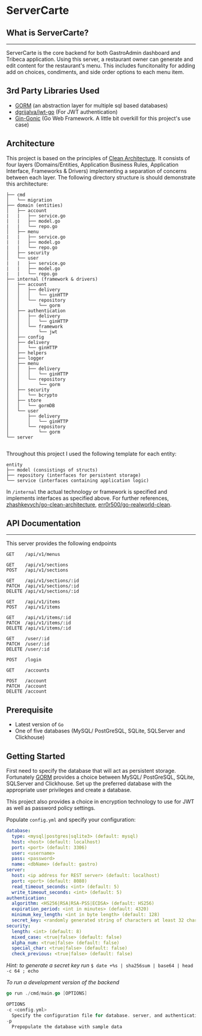 # ServerCarte

## What is ServerCarte?

------------

ServerCarte is the core backend for both GastroAdmin dashboard and Tribeca application. Using this server, a restaurant owner can generate and edit content for the restaurant's menu. This includes funcitonality for adding add on choices, condiments, and side order options to each menu item.

## 3rd Party Libraries Used

* [GORM](https://gorm.io) (an abstraction layer for multiple sql based databases) 
* [dgrijalva/jwt-go](https://github.com/dgrijalva/jwt-go) (For JWT authentication)
* [Gin-Gonic](https://gin-gonic.com) (Go Web Framework. A little bit overkill for this project's use case)

## Architecture

This project is based on the principles of [Clean Architecture](https://archive.org/details/CleanArchitecture). It consists of four layers (Domains/Entities, Application Business Rules, Application Interface, Frameworks & Drivers) implementing a separation of concerns between each layer. The following directory structure is should demonstrate this architecture:

```
├── cmd
│   └── migration
├── domain (entities)
│   ├── account
|   |   ├── service.go
|   |   ├── model.go
|   |   └── repo.go
│   ├── menu
|   |   ├── service.go
|   |   ├── model.go
|   |   └── repo.go
│   ├── security
│   └── user
|   |   ├── service.go
|   |   ├── model.go
|   |   └── repo.go
├── internal (framework & drivers)
│   ├── account
│   │   ├── delivery
│   │   │   └── ginHTTP
│   │   └── repository
│   │       └── gorm
│   ├── authentication
│   │   ├── delivery
│   │   │   └── ginHTTP
│   │   └── framework
│   │       └── jwt
│   ├── config
│   ├── delivery
│   │   └── ginHTTP
│   ├── helpers
│   ├── logger
│   ├── menu
│   │   ├── delivery
│   │   │   └── ginHTTP
│   │   └── repository
│   │       └── gorm
│   ├── security
│   │   └── bcrypto
│   ├── store
│   │   └── gormDB
│   └── user
│       ├── delivery
│       │   └── ginHTTP
│       └── repository
│           └── gorm
└── server


```
Throughout this project I used the following template for each entity: 

```
entity
├── model (consistings of structs)
├── repository (interfaces for persistent storage)
└── service (interfaces containing application logic)
```

In `/internal` the actual technology or framework is specified and implements interfaces as specified above. For further references, [zhashkevych/go-clean-architecture](https://github.com/zhashkevych/go-clean-architecture), [err0r500/go-realworld-clean](https://github.com/err0r500/go-realworld-clean).

## API Documentation

-------------

This server provides the following endpoints
```
GET    /api/v1/menus

GET    /api/v1/sections
POST   /api/v1/sections

GET    /api/v1/sections/:id    
PATCH  /api/v1/sections/:id
DELETE /api/v1/sections/:id

GET    /api/v1/items 
POST   /api/v1/items

GET    /api/v1/items/:id   
PATCH  /api/v1/items/:id   
DELETE /api/v1/items/:id   

GET    /user/:id           
PATCH  /user/:id           
DELETE /user/:id           

POST   /login              

GET    /accounts

POST   /account            
PATCH  /account            
DELETE /account 
```

## Prerequisite

* Latest version of `Go`
* One of five databases (MySQL/ PostGreSQL, SQLite, SQLServer and Clickhouse)

## Getting Started

First need to specify the database that will act as persistent storage. Fortunately [GORM](https://gorm.io) provides a choice between MySQL/ PostGreSQL, SQLite, SQLServer and Clickhouse. Set up the preferred database with the appropriate user privileges and create a database. 

This project also provides a choice in encryption technology to use for JWT as well as password policy settings.

Populate `config.yml` and specify your configuration:

```yaml
database:
  type: <mysql|postgres|sqlite3> (default: mysql)
  host: <host> (default: localhost)
  port: <port> (default: 3306)
  user: <username>
  pass: <password>
  name: <dbName> (default: gastro)
server:
  host: <ip address for REST server> (default: localhost)
  port: <port> (default: 8080)
  read_timeout_seconds: <int> (default: 5)
  write_timeout_seconds: <int> (default: 5)
authentication:
  algorithm: <HS256|RSA|RSA-PSS|ECDSA> (default: HS256)
  expiration_period: <int in minutes> (default: 4320)
  minimum_key_length: <int in byte length> (default: 128)
  secret_key: <randomly generated string of characters at least 32 chars long>
security:
  length: <int> (default: 8)
  mixed_case: <true|false> (default: false)
  alpha_num: <true|false> (default: false)
  special_char: <true|false> (default: false)
  check_previous: <true|false> (default: false)
  ```
  
  _Hint: to generate a secret key run_
  `$ date +%s | sha256sum | base64 | head -c 64 ; echo`
  
  _To run a development version of the backend_
  ```go    
  go run ./cmd/main.go [OPTIONS]
  
  OPTIONS
  -c <config.yml>
    Specify the configuration file for database. server, and authentication setup
  -p 
    Prepopulate the database with sample data
  ```
  
